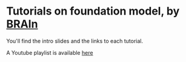 # Tutorials on foundation model, by [BRAIn](http://recherche.imt-atlantique.fr/brain/)

You'll find the intro slides and the links to each tutorial.

A Youtube playlist is available [here](https://www.youtube.com/watch?v=0-pVVtLo4zY&list=PLfm_tIfDbIKvKCHs9nCXIgKFDBKpa6kdG)
